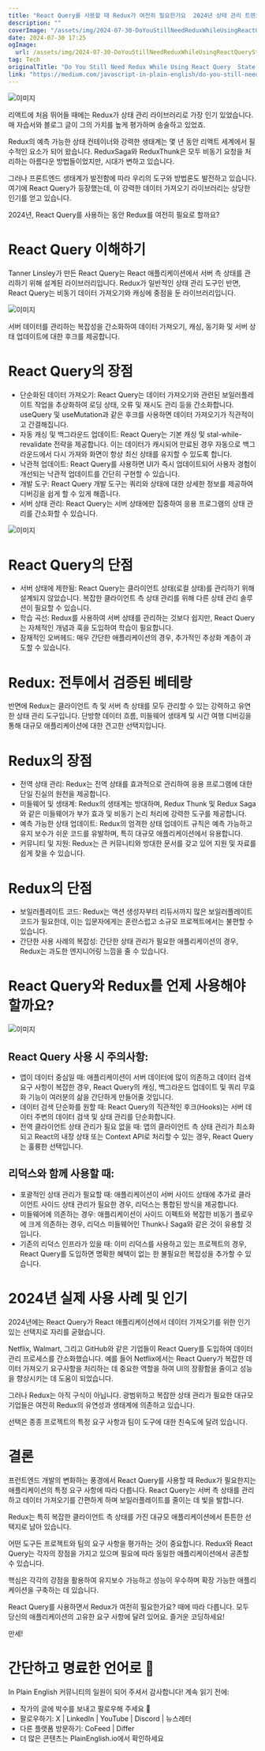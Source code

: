 ```yaml
---
title: "React Query를 사용할 때 Redux가 여전히 필요한가요  2024년 상태 관리 트렌드"
description: ""
coverImage: "/assets/img/2024-07-30-DoYouStillNeedReduxWhileUsingReactQueryStateManagement2024_0.png"
date: 2024-07-30 17:25
ogImage: 
  url: /assets/img/2024-07-30-DoYouStillNeedReduxWhileUsingReactQueryStateManagement2024_0.png
tag: Tech
originalTitle: "Do You Still Need Redux While Using React Query  State Management 2024"
link: "https://medium.com/javascript-in-plain-english/do-you-still-need-redux-while-using-react-query-state-management-2024-f4d0ce881946"
---
```




![이미지](/assets/img/2024-07-30-DoYouStillNeedReduxWhileUsingReactQueryStateManagement2024_0.png)

리액트에 처음 뛰어들 때에는 Redux가 상태 관리 라이브러리로 가장 인기 있었습니다. 매 자습서와 블로그 글이 그의 가치를 높게 평가하며 송술하고 있었죠.

Redux의 예측 가능한 상태 컨테이너와 강력한 생태계는 몇 년 동안 리액트 세계에서 필수적인 요소가 되어 왔습니다. ReduxSaga와 ReduxThunk은 모두 비동기 요청을 처리하는 아름다운 방법들이었지만, 시대가 변하고 있습니다.

그러나 프론트엔드 생태계가 발전함에 따라 우리의 도구와 방법론도 발전하고 있습니다. 여기에 React Query가 등장했는데, 이 강력한 데이터 가져오기 라이브러리는 상당한 인기를 얻고 있습니다.


<div class="content-ad"></div>

2024년, React Query를 사용하는 동안 Redux를 여전히 필요로 할까요?

# React Query 이해하기

Tanner Linsley가 만든 React Query는 React 애플리케이션에서 서버 측 상태를 관리하기 위해 설계된 라이브러리입니다. Redux가 일반적인 상태 관리 도구인 반면, React Query는 비동기 데이터 가져오기와 캐싱에 중점을 둔 라이브러리입니다.

![이미지](/assets/img/2024-07-30-DoYouStillNeedReduxWhileUsingReactQueryStateManagement2024_1.png)

<div class="content-ad"></div>

서버 데이터를 관리하는 복잡성을 간소화하여 데이터 가져오기, 캐싱, 동기화 및 서버 상태 업데이트에 대한 후크를 제공합니다.

# React Query의 장점

- 단순화된 데이터 가져오기: React Query는 데이터 가져오기와 관련된 보일러플레이트 작업을 추상화하여 로딩 상태, 오류 및 재시도 관리 등을 간소화합니다. useQuery 및 useMutation과 같은 후크를 사용하면 데이터 가져오기가 직관적이고 간결해집니다.
- 자동 캐싱 및 백그라운드 업데이트: React Query는 기본 캐싱 및 stal-while-revalidate 전략을 제공합니다. 이는 데이터가 캐시되어 만료된 경우 자동으로 백그라운드에서 다시 가져와 화면이 항상 최신 상태를 유지할 수 있도록 합니다.
- 낙관적 업데이트: React Query를 사용하면 UI가 즉시 업데이트되어 사용자 경험이 개선되는 낙관적 업데이트를 간단히 구현할 수 있습니다.
- 개발 도구: React Query 개발 도구는 쿼리와 상태에 대한 상세한 정보를 제공하여 디버깅을 쉽게 할 수 있게 해줍니다.
- 서버 상태 관리: React Query는 서버 상태에만 집중하여 응용 프로그램의 상태 관리를 간소화할 수 있습니다.

![이미지](/assets/img/2024-07-30-DoYouStillNeedReduxWhileUsingReactQueryStateManagement2024_2.png)

<div class="content-ad"></div>

# React Query의 단점

- 서버 상태에 제한됨: React Query는 클라이언트 상태(로컬 상태)를 관리하기 위해 설계되지 않았습니다. 복잡한 클라이언트 측 상태 관리를 위해 다른 상태 관리 솔루션이 필요할 수 있습니다.
- 학습 곡선: Redux를 사용하여 서버 상태를 관리하는 것보다 쉽지만, React Query는 자체적인 개념과 훅을 도입하여 학습이 필요합니다.
- 잠재적인 오버헤드: 매우 간단한 애플리케이션의 경우, 추가적인 추상화 계층이 과도할 수 있습니다.

# Redux: 전투에서 검증된 베테랑

반면에 Redux는 클라이언트 측 및 서버 측 상태를 모두 관리할 수 있는 강력하고 유연한 상태 관리 도구입니다. 단방향 데이터 흐름, 미들웨어 생태계 및 시간 여행 디버깅을 통해 대규모 애플리케이션에 대한 견고한 선택지입니다.

<div class="content-ad"></div>

# Redux의 장점

- 전역 상태 관리: Redux는 전역 상태를 효과적으로 관리하여 응용 프로그램에 대한 단일 진실의 원천을 제공합니다.
- 미들웨어 및 생태계: Redux의 생태계는 방대하며, Redux Thunk 및 Redux Saga와 같은 미들웨어가 부가 효과 및 비동기 논리 처리에 강력한 도구를 제공합니다.
- 예측 가능한 상태 업데이트: Redux의 엄격한 상태 업데이트 규칙은 예측 가능하고 유지 보수가 쉬운 코드를 유발하며, 특히 대규모 애플리케이션에서 유용합니다.
- 커뮤니티 및 지원: Redux는 큰 커뮤니티와 방대한 문서를 갖고 있어 지원 및 자료를 쉽게 찾을 수 있습니다.

# Redux의 단점

- 보일러플레이트 코드: Redux는 액션 생성자부터 리듀서까지 많은 보일러플레이트 코드가 필요한데, 이는 입문자에게는 혼란스럽고 소규모 프로젝트에서는 불편할 수 있습니다.
- 간단한 사용 사례의 복잡성: 간단한 상태 관리가 필요한 애플리케이션의 경우, Redux는 과도한 엔지니어링 느낌을 줄 수 있습니다.

<div class="content-ad"></div>

# React Query와 Redux를 언제 사용해야 할까요?

![이미지](/assets/img/2024-07-30-DoYouStillNeedReduxWhileUsingReactQueryStateManagement2024_3.png)

## React Query 사용 시 주의사항:

- 앱이 데이터 중심일 때: 애플리케이션이 서버 데이터에 많이 의존하고 데이터 검색 요구 사항이 복잡한 경우, React Query의 캐싱, 백그라운드 업데이트 및 쿼리 무효화 기능이 여러분의 삶을 간단하게 만들어줄 것입니다.
- 데이터 검색 단순화를 원할 때: React Query의 직관적인 후크(Hooks)는 서버 데이터 주변의 데이터 검색 및 상태 관리를 단순화합니다.
- 전역 클라이언트 상태 관리가 필요 없을 때: 앱의 클라이언트 측 상태 관리가 최소화되고 React의 내장 상태 또는 Context API로 처리할 수 있는 경우, React Query는 훌륭한 선택입니다.

<div class="content-ad"></div>

## 리덕스와 함께 사용할 때:

- 포괄적인 상태 관리가 필요할 때: 애플리케이션이 서버 사이드 상태에 추가로 클라이언트 사이드 상태 관리가 필요한 경우, 리덕스는 통합된 방식을 제공합니다.
- 미들웨어에 의존하는 경우: 애플리케이션이 사이드 이펙트와 복잡한 비동기 플로우에 크게 의존하는 경우, 리덕스 미들웨어인 Thunk나 Saga와 같은 것이 유용할 것입니다.
- 기존의 리덕스 인프라가 있을 때: 이미 리덕스를 사용하고 있는 프로젝트의 경우, React Query를 도입하면 명확한 혜택이 없는 한 불필요한 복잡성을 추가할 수 있습니다.

# 2024년 실제 사용 사례 및 인기

2024년에는 React Query가 React 애플리케이션에서 데이터 가져오기를 위한 인기 있는 선택지로 자리를 굳혔습니다.

<div class="content-ad"></div>

Netflix, Walmart, 그리고 GitHub와 같은 기업들이 React Query를 도입하여 데이터 관리 프로세스를 간소화했습니다. 예를 들어 Netflix에서는 React Query가 복잡한 데이터 가져오기 요구사항을 처리하는 데 중요한 역할을 하여 UI의 장황함을 줄이고 성능을 향상시키는 데 도움이 되었습니다.

그러나 Redux는 아직 구식이 아닙니다. 광범위하고 복잡한 상태 관리가 필요한 대규모 기업들은 여전히 Redux의 유연성과 생태계에 의존하고 있습니다.

선택은 종종 프로젝트의 특정 요구 사항과 팀이 도구에 대한 친숙도에 달려 있습니다.

# 결론

<div class="content-ad"></div>

프런트엔드 개발의 변화하는 풍경에서 React Query를 사용할 때 Redux가 필요한지는 애플리케이션의 특정 요구 사항에 따라 다릅니다. React Query는 서버 측 상태를 관리하고 데이터 가져오기를 간편하게 하며 보일러플레이트를 줄이는 데 빛을 발합니다.

Redux는 특히 복잡한 클라이언트 측 상태를 가진 대규모 애플리케이션에서 튼튼한 선택지로 남아 있습니다.

어떤 도구든 프로젝트와 팀의 요구 사항을 평가하는 것이 중요합니다. Redux와 React Query는 각자의 장점을 가지고 있으며 필요에 따라 동일한 애플리케이션에서 공존할 수 있습니다.

핵심은 각각의 강점을 활용하여 유지보수 가능하고 성능이 우수하며 확장 가능한 애플리케이션을 구축하는 데 있습니다.

<div class="content-ad"></div>

React Query를 사용하면서 Redux가 여전히 필요한가요? 때에 따라 다릅니다. 모두 당신의 애플리케이션의 고유한 요구 사항에 달려 있어요. 즐거운 코딩하세요!

만세!

# 간단하고 명료한 언어로 🚀

In Plain English 커뮤니티의 일원이 되어 주셔서 감사합니다! 계속 읽기 전에:

<div class="content-ad"></div>

- 작가의 글에 박수를 보내고 팔로우해 주세요 👏
- 팔로우하기: X | LinkedIn | YouTube | Discord | 뉴스레터
- 다른 플랫폼 방문하기: CoFeed | Differ
- 더 많은 콘텐츠는 PlainEnglish.io에서 확인하세요